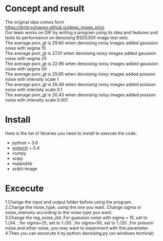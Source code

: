 # Concept and result
The original idea comes form https://dmitryulyanov.github.io/deep_image_prior  
Our team works on DIP by writing a program using its idea and features and tests its performance on denoising BSDS300 image test sets.  
The average psnr_gt is 29.60 when denoising noisy images added gaussion noise with segma 15  
The average psnr_gt is 27.01 when denoising noisy images added gaussion noise with segma 25  
The average psnr_gt is 22.96 when denoising noisy images added gaussion noise with segma 50  
The average psnr_gt is 29.85 when denoising noisy images added poisson noise with intensity scale 1  
The average psnr_gt is 26.48 when denoising noisy images added poisson noise with intensity scale 0.1  
The average psnr_gt is 20.43 when denoising noisy images added poisson noise with intensity scale 0.001  


# Install

Here is the list of libraries you need to install to execute the code:  
- python = 3.6
- [pytorch](http://pytorch.org/) = 0.4
- numpy
- scipy
- matplotlib
- scikit-image

# Excecute

1.Change the input and output folder before using the program.  
2.Change the noise_type, using the one you want. Change sigma or noise_intensity according to the noise type you want.  
3.Change the reg_noise_std. For guassion noise with sigma = 15, set to 1./34. ; for sigma=25, set to 1./30. ;for sigma=50, set to 1./20. ;For poisson noise and other noise, you may want to experiment with this parameter.  
4.Then you can excecute it by  python denoising.py (on windows terminal)  
